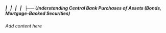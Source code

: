##### |   |   |   |   ├── Understanding Central Bank Purchases of Assets (Bonds, Mortgage-Backed Securities)

*Add content here*